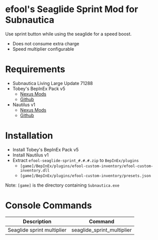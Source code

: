 # efool's Seaglide Sprint Mod for Subnautica

Use sprint button while using the seaglide for a speed boost.

- Does not consume extra charge
- Speed multiplier configurable

# Requirements

- Subnautica Living Large Update 71288
- Tobey's BepInEx Pack v5
	- [Nexus Mods](https://www.nexusmods.com/subnautica/mods/1108)
	- [Github](https://github.com/toebeann/BepInEx.Subnautica)
- Nautilus v1
	- [Nexus Mods](https://www.nexusmods.com/subnautica/mods/1262)
	- [Github](https://github.com/SubnauticaModding/Nautilus)

# Installation

- Install Tobey's BepInEx Pack v5
- Install Nautilus v1
- Extract `efool-seaglide-sprint_#.#.#.zip` to `BepInEx/plugins`
	- `[game]/BepInEx/plugins/efool-custom-inventory/efool-custom-inventory.dll`
	- `[game]/BepInEx/plugins/efool-custom-inventory/presets.json`

Note: `[game]` is the directory containing `Subnautica.exe`

# Console Commands

| Description                | Command                    |
| -------------------------- | -------------------------- |
| Seaglide sprint multiplier | seaglide_sprint_multiplier |
